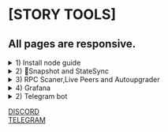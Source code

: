 # [STORY TOOLS]

## All pages are responsive.

<details>
  <summary>1) Install node guide</summary>
  [Manual and Auto Installation](https://snapshots.tarabukin.work/installation.html)  <br>
  The page has copy buttons, automatic replacement of Story and Geth ports, automatic replacement of service names.   
  Fresh peers are loading

  ![install guide](https://raw.githubusercontent.com/tarabukinivan/story_files/refs/heads/main/images/installstory.png)
  
</details>

<details>
  <summary>2) 🔗Snapshot and StateSync</summary>
[Snap and State](https://snapshots.tarabukin.work/)  
  
The snapshot is updated every 15 hours. It has a counter for the next update, the height of the snapshot and the time of the snapshot. The service has an automatic change of the service name

![Snap and State](https://raw.githubusercontent.com/tarabukinivan/story_files/refs/heads/main/images/snapshot4.png)

</details>

<details>
  <summary>3) RPC Scaner,Live Peers and Autoupgrader</summary>
[RPC Scaner and Live Peers](https://snapshots.tarabukin.work/tools.html)  

RPC and peers are updated every 5 hours. Has a counter until the next update and the time of the last update.  

Script for automatic update when reaching the desired height
  
![RPC Scaner](https://raw.githubusercontent.com/tarabukinivan/story_files/refs/heads/main/images/rpcscaner.png)

</details>

<details>
  <summary>4) Grafana</summary>
Instructions for installing the Grafana monitoring and alerting system. Dashboard made specifically for Story. Compares block height with API block, Network information, Checks synchronization, jail, etc. Sends notification to Telegram 
  
[Grafana Instruction](https://github.com/tarabukinivan/story_files/blob/main/grafana_install_guide.md)   

[Demo:](https://grafana.tarabukin.work/)  
  
![grafana](https://raw.githubusercontent.com/tarabukinivan/story_files/refs/heads/main/images/grafana.png)

</details>

<details>
  <summary>2) Telegram bot </summary>
The bot monitors the operation of the RPC, the number of peers for Story and Geth.
It checks the Story API. If the API is operational, the command '/storyapiinfo' becomes available, which displays the network height, the total number of validators, the number of active validators, and some network parameters. It compares the node height with the API height. If the node height lags by 300 blocks, it sends a notification to the chat.

Available commands:
status - displays full information about the RPC.
df - displays information about HDD.
free - displays information about RAM.
peers - information about Story and Geth peers.
nodeheight - the height of the node.
storyapiinfo - network information from the Story API.

![bot](https://raw.githubusercontent.com/tarabukinivan/story_files/refs/heads/main/images/storybot.png)

</details>

[DISCORD](https://discordapp.com/users/810477748614332437) \
[TELEGRAM](https://t.me/tarabukinivan)
